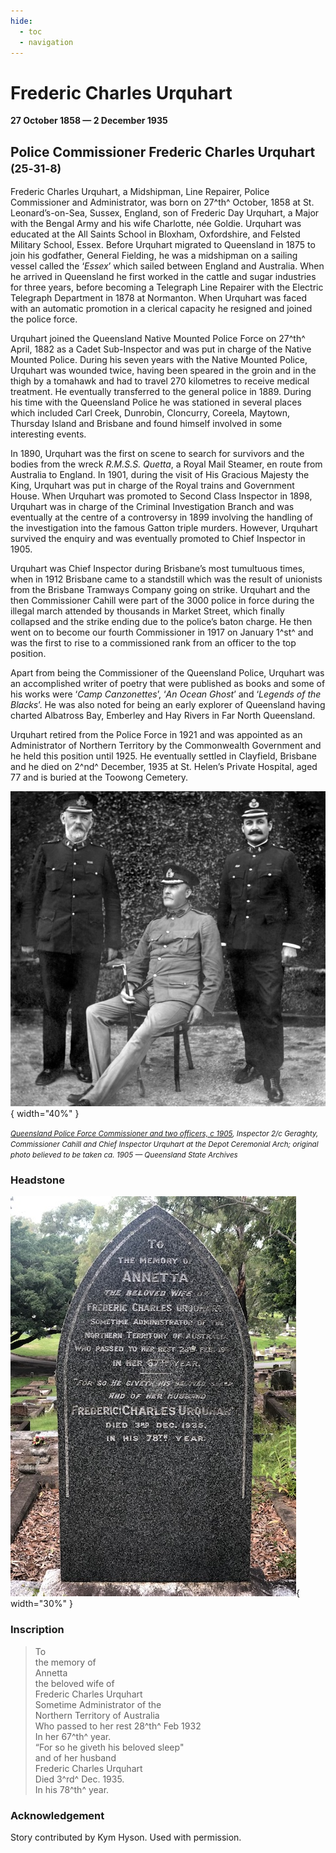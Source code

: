 ```yaml
---
hide:
  - toc
  - navigation 
---
```


# Frederic Charles Urquhart

**27 October 1858 — 2 December 1935**

## Police Commissioner Frederic Charles Urquhart  <small>(25‑31‑8)</small>

Frederic Charles Urquhart, a Midshipman, Line Repairer, Police Commissioner and Administrator, was born on 27^th^ October, 1858 at St. Leonard’s-on-Sea, Sussex, England, son of Frederic Day Urquhart, a Major with the Bengal Army and his wife Charlotte, née Goldie. Urquhart was educated at the All Saints School in Bloxham, Oxfordshire, and Felsted Military School, Essex. Before Urquhart migrated to Queensland in 1875 to join his godfather, General Fielding, he was a midshipman on a sailing vessel called the ‘*Essex*’ which sailed between England and Australia.  When he arrived in Queensland he first worked in the cattle and sugar industries for three years, before becoming a Telegraph Line Repairer with the Electric Telegraph Department in 1878 at Normanton. When Urquhart was faced with an automatic promotion in a clerical capacity he resigned and joined the police force.

Urquhart joined the Queensland Native Mounted Police Force on 27^th^ April, 1882 as a Cadet Sub-Inspector and was put in charge of the Native Mounted Police. During his seven years with the Native Mounted Police, Urquhart was wounded twice, having been speared in the groin and in the thigh by a tomahawk and had to travel 270 kilometres to receive medical treatment. He eventually transferred to the general police in 1889.  During his time with the Queensland Police he was stationed in several places which included Carl Creek, Dunrobin, Cloncurry, Coreela, Maytown, Thursday Island and Brisbane and found himself involved in some interesting events.

In 1890, Urquhart was the first on scene to search for survivors and the bodies from the wreck *R.M.S.S. Quetta*, a Royal Mail Steamer, en route from Australia to England.  In 1901, during the visit of His Gracious Majesty the King, Urquhart was put in charge of the Royal trains and Government House. When Urquhart was promoted to Second Class Inspector in 1898, Urquhart was in charge of the Criminal Investigation Branch and was eventually at the centre of a controversy in 1899 involving the handling of the investigation into the famous Gatton triple murders.  However, Urquhart survived the enquiry and was eventually promoted to Chief Inspector in 1905.

Urquhart was Chief Inspector during Brisbane’s most tumultuous times, when in 1912 Brisbane came to a standstill which was the result of unionists from the Brisbane Tramways Company going on strike. Urquhart and the then Commissioner Cahill were part of the 3000 police in force during the illegal march attended by thousands in Market Street, which finally collapsed and the strike ending due to the police’s baton charge.  He then went on to become our fourth Commissioner in 1917 on January 1^st^ and was the first to rise to a commissioned rank from an officer to the top position.

Apart from being the Commissioner of the Queensland Police, Urquhart was an accomplished writer of poetry that were published as books and some of his works were ‘*Camp Canzonettes*’, ‘*An Ocean Ghost*’ and ‘*Legends of the Blacks*’. He was also noted for being an early explorer of Queensland having charted Albatross Bay, Emberley and Hay Rivers in Far North Queensland.

Urquhart retired from the Police Force in 1921 and was appointed as an Administrator of Northern Territory by the Commonwealth Government and he held this position until 1925.  He eventually settled in Clayfield, Brisbane and he died on 2^nd^ December, 1935 at St. Helen’s Private Hospital, aged 77 and is buried at the Toowong Cemetery.

![Inspector 2/c Geraghty, Queensland Police Force Commissioner Cahill, and Chief Inspector Urquhart, ca. 1905](../assets/frederic-charles-urquhart.jpg){ width="40%" }

*<small>[Queensland Police Force Commissioner and two officers, c 1905](https://flic.kr/p/XKdjuz), Inspector 2/c Geraghty, Commissioner Cahill and Chief Inspector Urquhart at the Depot Ceremonial Arch; original photo believed to be taken ca. 1905 — Queensland State Archives*</small>


### Headstone

![Frederic Charles Urquhart headstone](../assets/frederic-charles-urquhart-headstone.jpg){ width="30%" }


### Inscription

>To  <br>
>the memory of  <br>
>Annetta  <br>
>the beloved wife of  <br>
>Frederic Charles Urquhart  <br>
>Sometime Administrator of the  <br>
>Northern Territory of Australia  <br>
>Who passed to her rest 28^th^ Feb 1932  <br>
>In her 67^th^ year.  <br>
>“For so he giveth his beloved sleep"   <br>
>and of her husband  <br>
>Frederic Charles Urquhart  <br>
>Died 3^rd^ Dec. 1935. <br>
>In his 78^th^ year. <br>
 
### Acknowledgement

Story contributed by Kym Hyson. Used with permission.

